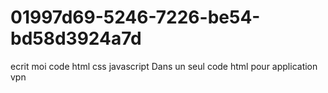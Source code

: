 # 01997d69-5246-7226-be54-bd58d3924a7d
ecrit moi code html css javascript Dans un seul code html pour application vpn
